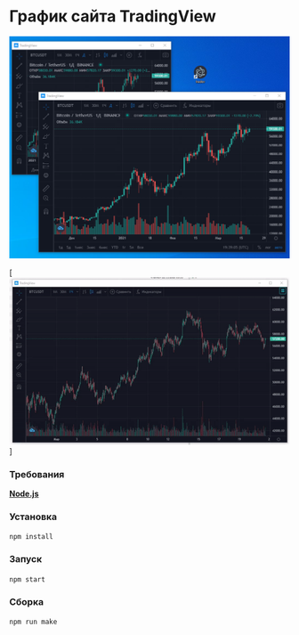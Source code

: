 # График сайта TradingView

[![](https://github.com/alex290/tradchart/blob/master/src/img/prev.png)](https://github.com/alex290/tradchart/blob/master/src/img/prev.png)

[![](https://github.com/alex290/tradchart/blob/master/src/img/twchart.gif)]

### Требования

**[Node.js](https://nodejs.org/ "Node.js")**

### Установка

`npm install`

### Запуск

`npm start`

### Сборка

`npm run make`
